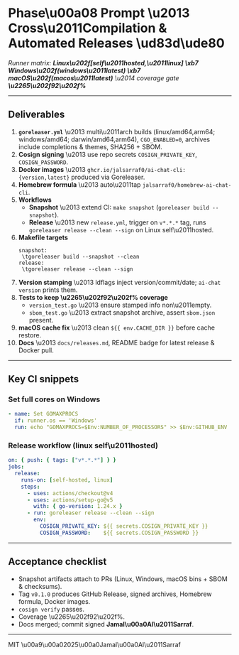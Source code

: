 <!--
AI\u2011Chat\u2011CLI \u2022 Codex Prompt
Phase\u00a08 \u2013 Cross\u2011Compilation & Release Automation
Save this file as docs/codex/phase\u20118\u2011release.md
Author: Jamal\u00a0Al\u2011Sarraf <jalsarraf0@gmail.com>
-->

# Phase\u00a08 Prompt \u2013 Cross\u2011Compilation & Automated Releases \ud83d\ude80
*Runner matrix: **Linux\u202f[self\u2011hosted,\u2011linux] \xb7 Windows\u202f(windows\u2011latest) \xb7 macOS\u202f(macos\u2011latest)** \u2014 coverage gate **\u2265\u202f92\u202f%***

---

## Deliverables

1. **`goreleaser.yml`** \u2013 multi\u2011arch builds (linux/amd64,arm64; windows/amd64; darwin/amd64,arm64), `CGO_ENABLED=0`, archives include completions & themes, SHA256 + SBOM.
2. **Cosign signing** \u2013 use repo secrets `COSIGN_PRIVATE_KEY`, `COSIGN_PASSWORD`.
3. **Docker images** \u2013 `ghcr.io/jalsarraf0/ai-chat-cli:{version,latest}` produced via Goreleaser.
4. **Homebrew formula** \u2013 auto\u2011tap `jalsarraf0/homebrew-ai-chat-cli`.
5. **Workflows**
   * **Snapshot** \u2013 extend CI: `make snapshot` (`goreleaser build --snapshot`).
   * **Release** \u2013 new `release.yml`, trigger on `v*.*.*` tag, runs `goreleaser release --clean --sign` on Linux self\u2011hosted.
6. **Makefile targets**
   ```make
   snapshot:
    \tgoreleaser build --snapshot --clean
   release:
    \tgoreleaser release --clean --sign
   ```
7. **Version stamping** \u2013 ldflags inject version/commit/date; `ai-chat version` prints them.
8. **Tests to keep \u2265\u202f92\u202f% coverage**
   * `version_test.go` \u2013 ensure stamped info non\u2011empty.
   * `sbom_test.go` \u2013 extract snapshot archive, assert `sbom.json` present.
9. **macOS cache fix** \u2013 clean `${{ env.CACHE_DIR }}` before cache restore.
10. **Docs** \u2013 `docs/releases.md`, README badge for latest release & Docker pull.

---

## Key CI snippets

### Set full cores on Windows

```yaml
- name: Set GOMAXPROCS
  if: runner.os == 'Windows'
  run: echo "GOMAXPROCS=$Env:NUMBER_OF_PROCESSORS" >> $Env:GITHUB_ENV
```

### Release workflow (linux self\u2011hosted)

```yaml
on: { push: { tags: ["v*.*.*"] } }
jobs:
  release:
    runs-on: [self-hosted, linux]
    steps:
      - uses: actions/checkout@v4
      - uses: actions/setup-go@v5
        with: { go-version: 1.24.x }
      - run: goreleaser release --clean --sign
        env:
          COSIGN_PRIVATE_KEY: ${{ secrets.COSIGN_PRIVATE_KEY }}
          COSIGN_PASSWORD:    ${{ secrets.COSIGN_PASSWORD }}
```

---

## Acceptance checklist

- Snapshot artifacts attach to PRs (Linux, Windows, macOS bins + SBOM & checksums).
- Tag `v0.1.0` produces GitHub Release, signed archives, Homebrew formula, Docker images.
- `cosign verify` passes.
- Coverage \u2265\u202f92\u202f%.
- Docs merged; commit signed **Jamal\u00a0Al\u2011Sarraf**.

---

MIT \u00a9\u00a02025\u00a0Jamal\u00a0Al\u2011Sarraf
